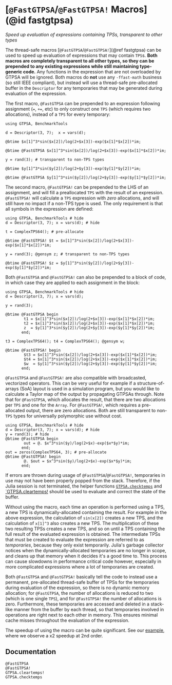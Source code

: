 # [`@FastGTPSA`/`@FastGTPSA!` Macros](@id fastgtpsa)
*Speed up evaluation of expressions containing TPSs, transparent to other types*

The thread-safe macros [`@FastGTPSA`/`@FastGTPSA!`](@ref fastgtpsa) can be used to speed up evaluation of expressions that may contain `TPS`s. **Both macros are completely transparent to all other types, so they can be prepended to any existing expressions while still maintaining type-generic code.** Any functions in the expression that are not overloaded by GTPSA will be ignored. Both macros do **not** use any `-ffast-math` business (so still IEEE compliant), but instead will use a thread-safe pre-allocated buffer in the `Descriptor` for any temporaries that may be generated during evaluation of the expression.

The first macro, `@FastGTPSA` can be prepended to an expression following assignment (`=`, `+=`, etc) to only construct one `TPS` (which requires two allocations), instead of a `TPS` for every temporary:

```@repl
using GTPSA, BenchmarkTools

d = Descriptor(3, 7);  x = vars(d);

@btime $x[1]^3*sin($x[2])/log(2+$x[3])-exp($x[1]*$x[2])*im;

@btime @FastGTPSA $x[1]^3*sin($x[2])/log(2+$x[3])-exp($x[1]*$x[2])*im;

y = rand(3); # transparent to non-TPS types

@btime $y[1]^3*sin($y[2])/log(2+$y[3])-exp($y[1]*$y[2])*im;

@btime @FastGTPSA $y[1]^3*sin($y[2])/log(2+$y[3])-exp($y[1]*$y[2])*im;
```

The second macro, `@FastGTPSA!` can be prepended to the LHS of an assignment, and will fill a preallocated `TPS` with the result of an expression. `@FastGTPSA!` will calculate a `TPS` expression with _zero_ allocations, and will still have no impact if a non-TPS type is used. The only requirement is that all symbols in the expression are defined:

```@repl
using GTPSA, BenchmarkTools # hide
d = Descriptor(3, 7); x = vars(d); # hide

t = ComplexTPS64(); # pre-allocate

@btime @FastGTPSA! $t = $x[1]^3*sin($x[2])/log(2+$x[3])-exp($x[1]*$x[2])*im; 

y = rand(3); @gensym z; # transparent to non-TPS types

@btime @FastGTPSA! $z = $y[1]^3*sin($y[2])/log(2+$y[3])-exp($y[1]*$y[2])*im;
```

Both `@FastGTPSA` and `@FastGTPSA!` can also be prepended to a block of code, in which case they are applied to each assignment in the block:

```@repl
using GTPSA, BenchmarkTools # hide
d = Descriptor(3, 7); x = vars(d);

y = rand(3);

@btime @FastGTPSA begin
        t1 = $x[1]^3*sin($x[2])/log(2+$x[3])-exp($x[1]*$x[2])*im;
        t2 = $x[1]^3*sin($x[2])/log(2+$x[3])-exp($x[1]*$x[2])*im;
        z  = $y[1]^3*sin($y[2])/log(2+$y[3])-exp($y[1]*$y[2])*im;
       end;

t3 = ComplexTPS64(); t4 = ComplexTPS64(); @gensym w;

@btime @FastGTPSA! begin
        $t3 = $x[1]^3*sin($x[2])/log(2+$x[3])-exp($x[1]*$x[2])*im;
        $t4 = $x[1]^3*sin($x[2])/log(2+$x[3])-exp($x[1]*$x[2])*im;
        $w  = $y[1]^3*sin($y[2])/log(2+$y[3])-exp($y[1]*$y[2])*im;
       end;

```

`@FastGTPSA` and `@FastGTPSA!` are also compatible with broadcasted, vectorized operators. This can be very useful for example if a structure-of-arrays (SoA) layout is used in a simulation program, but you would like to calculate a Taylor map of the output by propagating GTPSAs through. Note that for `@FastGTPSA`, which allocates the result, that there are two allocations per `TPS` and one for the `Array`. For `@FastGTPSA!`, which requires a pre-allocated output, there are zero allocations. Both are still transparent to non-`TPS` types for universally polymorphic use without cost.

```@repl
using GTPSA, BenchmarkTools # hide
d = Descriptor(3, 7); x = vars(d); # hide
y = rand(3); # hide
@btime @FastGTPSA begin
        out = @. $x^3*sin($y)/log(2+$x)-exp($x*$y)*im;
       end;
out = zeros(ComplexTPS64, 3); # pre-allocate
@btime @FastGTPSA! begin
        @. $out = $x^3*sin($y)/log(2+$x)-exp($x*$y)*im;
       end;
```

If errors are thrown during usage of `@FastGTPSA`/`@FastGTPSA!`, temporaries in use may not have been properly popped from the stack. Therefore, if the Julia session is not terminated, the helper functions [`GTPSA.checktemps`](@ref) and [`GTPSA.cleartemps!](@ref) should be used to evaluate and correct the state of the buffer.

Without using the macro, each time an operation is performed using a TPS, a new TPS is dynamically-allocated containing the result. For example in the above expression, the calculation of `sin(x[2])` creates a new TPS, and the calculation of `x[1]^3` also creates a new TPS. The multiplication of these two resulting TPSs creates a new TPS, and so on until a TPS containing the full result of the evaluated expression is obtained. The intermediate TPSs that must be created to evaluate the expression are referred to as *temporaries*, because they only exist temporarily. Julia's garbage collector notices when the dynamically-allocated temporaries are no longer in scope, and cleans up that memory when it decides it's a good time to. This process can cause slowdowns in performance critical code however, especially in more complicated expressions where a lot of temporaries are created.

Both `@FastGTPSA` and `@FastGTPSA!` basically tell the code to instead use a permanent, pre-allocated thread-safe buffer of TPSs for the temporaries during evaluation of the expression, so there is no dynamic memory allocation; for `@FastGTPSA`, the number of allocations is reduced to two (which is one single `TPS`), and for `@FastGTPSA!` the number of allocations is zero. Furthermore, these temporaries are accessed and deleted in a stack-like manner from the buffer by each thread, so that temporaries involved in operations are right next to each other in memory. This ensures minimal cache misses throughout the evaluation of the expression.

The speedup of using the macro can be quite significant. See our [example](https://github.com/bmad-sim/GTPSA.jl/blob/main/benchmark/track.jl), where we observe a x2 speedup at 2nd order. 


## Documentation
```@docs
@FastGTPSA
@FastGTPSA!
GTPSA.cleartemps!
GTPSA.checktemps
```